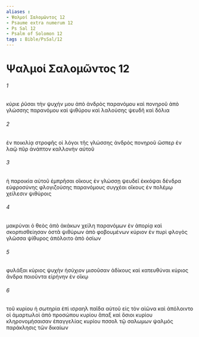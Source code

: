 ```yaml
---
aliases : 
- Ψαλμοί Σαλoμῶντος 12
- Psaume extra numerum 12
- Ps Sal 12
- Psalm of Solomon 12
tags : Bible/PsSal/12
---
```


# Ψαλμοί Σαλoμῶντος 12

###### 1
κύριε ῥῦσαι τὴν ψυχήν μου ἀπὸ ἀνδρὸς παρανόμου καὶ πονηροῦ ἀπὸ γλώσσης παρανόμου καὶ ψιθύρου καὶ λαλούσης ψευδῆ καὶ δόλια
###### 2
ἐν ποικιλίᾳ στροφῆς οἱ λόγοι τῆς γλώσσης ἀνδρὸς πονηροῦ ὥσπερ ἐν λαῷ πῦρ ἀνάπτον καλλονὴν αὐτοῦ
###### 3
ἡ παροικία αὐτοῦ ἐμπρῆσαι οἴκους ἐν γλώσσῃ ψευδεῖ ἐκκόψαι δένδρα εὐφροσύνης φλογιζούσης παρανόμους συγχέαι οἴκους ἐν πολέμῳ χείλεσιν ψιθύροις
###### 4
μακρύναι ὁ θεὸς ἀπὸ ἀκάκων χείλη παρανόμων ἐν ἀπορίᾳ καὶ σκορπισθείησαν ὀστᾶ ψιθύρων ἀπὸ φοβουμένων κύριον ἐν πυρὶ φλογὸς γλῶσσα ψίθυρος ἀπόλοιτο ἀπὸ ὁσίων
###### 5
φυλάξαι κύριος ψυχὴν ἡσύχιον μισοῦσαν ἀδίκους καὶ κατευθύναι κύριος ἄνδρα ποιοῦντα εἰρήνην ἐν οἴκῳ
###### 6
τοῦ κυρίου ἡ σωτηρία ἐπὶ ισραηλ παῖδα αὐτοῦ εἰς τὸν αἰῶνα καὶ ἀπόλοιντο οἱ ἁμαρτωλοὶ ἀπὸ προσώπου κυρίου ἅπαξ καὶ ὅσιοι κυρίου κληρονομήσαισαν ἐπαγγελίας κυρίου πσσολ τῷ σαλωμων ψαλμός παράκλησις τῶν δικαίων
